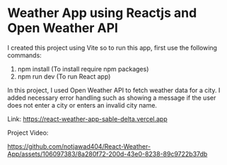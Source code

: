# Weather App using Reactjs and Open Weather API

I created this project using Vite so to run this app, first use the following commands:
1. npm install (To install require npm packages)
2. npm run dev (To run React app)


In this project, I used Open Weather API to fetch weather data for a city. I added necessary error handling such as showing a message if the user does not enter a city or enters an invalid city name.

Link: https://react-weather-app-sable-delta.vercel.app

Project Video: 

https://github.com/notjawad404/React-Weather-App/assets/106097383/8a280f72-200d-43e0-8238-89c9722b37db
